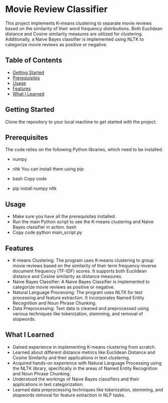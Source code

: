 # Movie Review Classifier

This project implements K-means clustering to separate movie reviews based on the similarity of their word frequency distributions. Both Euclidean distance and Cosine similarity measures are utilized for clustering. Additionally, a Naive Bayes classifier is implemented using NLTK to categorize movie reviews as positive or negative.

## Table of Contents
- [Getting Started](#getting-started)
- [Prerequisites](#prerequisites)
- [Usage](#usage)
- [Features](#features)
- [What I Learned](#what-i-learned)

## Getting Started
Clone the repository to your local machine to get started with the project.

## Prerequisites
The code relies on the following Python libraries, which need to be installed.

- numpy
- nltk
You can install them using pip:

- bash
Copy code
- pip install numpy nltk

## Usage
- Make sure you have all the prerequisites installed.
- Run the main Python script to see the K-means clustering and Naive Bayes classifier in action.
bash
- Copy code
python main_script.py

## Features
- K-means Clustering: The program uses K-means clustering to group movie reviews based on the similarity of their term frequency-inverse document frequency (TF-IDF) scores. It supports both Euclidean distance and Cosine similarity as distance measures.
- Naive Bayes Classifier: A Naive Bayes Classifier is implemented to categorize movie reviews as positive or negative.
- Natural Language Processing: The program uses NLTK for text processing and feature extraction. It incorporates Named Entity Recognition and Noun Phrase Chunking.
- Data Preprocessing: Text data is cleaned and preprocessed using various techniques like tokenization, stemming, and removal of stopwords.

## What I Learned
- Gained experience in implementing K-means clustering from scratch.
- Learned about different distance metrics like Euclidean Distance and Cosine Similarity and their applications in text clustering.
- Acquired hands-on experience with Natural Language Processing using the NLTK library, specifically in the areas of Named Entity Recognition and Noun Phrase Chunking.
- Understood the workings of Naive Bayes classifiers and their applications in text categorization.
- Learned data preprocessing techniques like tokenization, stemming, and stopwords removal for feature extraction in NLP tasks.